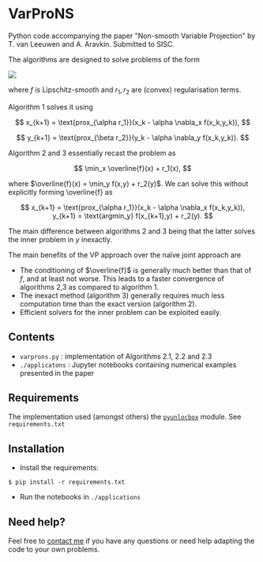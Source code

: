 # VarProNS
Python code accompanying the paper "Non-smooth Variable Projection" by T. van Leeuwen and A. Aravkin. Submitted to SISC.

The algorithms are designed to solve problems of the form

<img src="https://render.githubusercontent.com/render/math?math=\min_{x,y} f(x,y) + r_1(x) + r_2(y)">

where $f$ is Lipschitz-smooth and $r_1, r_2$ are (convex) regularisation terms.

Algorithm 1 solves it using

$$
x_{k+1} = \text{prox_{\alpha r_1}}(x_k - \alpha \nabla_x f(x_k,y_k)),
$$

$$
y_{k+1} = \text{prox_{\beta r_2}}(y_k - \alpha \nabla_y f(x_k,y_k)).
$$

Algorithm 2 and 3 essentially recast the problem as

$$
\min_x \overline{f}(x) + r_1(x),
$$

where $\overline{f}(x) = \min_y f(x,y) + r_2(y)$.
We can solve this without explicitly forming \overline{f} as

$$
x_{k+1} = \text{prox_{\alpha r_1}}(x_k - \alpha \nabla_x f(x_k,y_k)),
y_{k+1} = \text{argmin_y} f(x_{k+1},y) + r_2(y).
$$

The main difference between algorithms 2 and 3 being that the latter solves the inner problem in $y$ inexactly.

The main benefits of the VP approach over the naïve joint approach are

* The conditioning of $\overline{f}$ is generally much better than that of $f$, and at least not worse. This leads to a faster convergence of algorithms 2,3 as compared to algorithm 1.
* The inexact method (algorithm 3) generally requires much less computation time than the exact version (algorithm 2).
* Efficient solvers for the inner problem can be exploited easily.

## Contents

* `varprons.py` : implementation of Algorithms 2.1, 2.2 and 2.3
* `./applicatons` : Jupyter notebooks containing numerical examples presented in the paper

## Requirements

The implementation used (amongst others) the [`pyunlocbox`](https://pyunlocbox.readthedocs.io/en/stable/index.html) module. See `requirements.txt`

## Installation

* Install the requirements:
```
$ pip install -r requirements.txt
```

* Run the notebooks in `./applications`

## Need help?

Feel free to [contact me](mailto:t.vanleeuwen@uu.nl) if you have any questions or need help adapting the code to your own problems.
